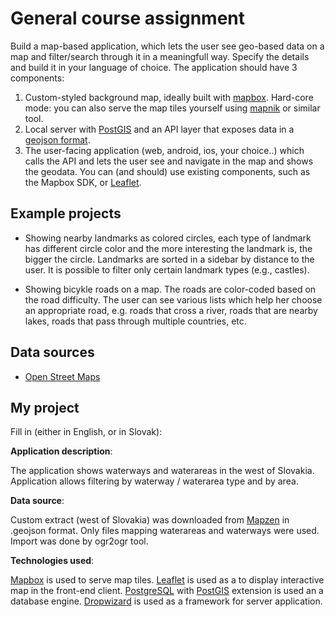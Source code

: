 # General course assignment

Build a map-based application, which lets the user see geo-based data on a map and filter/search through it in a meaningfull way. Specify the details and build it in your language of choice. The application should have 3 components:

1. Custom-styled background map, ideally built with [mapbox](http://mapbox.com). Hard-core mode: you can also serve the map tiles yourself using [mapnik](http://mapnik.org/) or similar tool.
2. Local server with [PostGIS](http://postgis.net/) and an API layer that exposes data in a [geojson format](http://geojson.org/).
3. The user-facing application (web, android, ios, your choice..) which calls the API and lets the user see and navigate in the map and shows the geodata. You can (and should) use existing components, such as the Mapbox SDK, or [Leaflet](http://leafletjs.com/).

## Example projects

- Showing nearby landmarks as colored circles, each type of landmark has different circle color and the more interesting the landmark is, the bigger the circle. Landmarks are sorted in a sidebar by distance to the user. It is possible to filter only certain landmark types (e.g., castles).

- Showing bicykle roads on a map. The roads are color-coded based on the road difficulty. The user can see various lists which help her choose an appropriate road, e.g. roads that cross a river, roads that are nearby lakes, roads that pass through multiple countries, etc.

## Data sources

- [Open Street Maps](https://www.openstreetmap.org/)

## My project

Fill in (either in English, or in Slovak):

**Application description**:

The application shows waterways and waterareas in the west of Slovakia. Application allows filtering by waterway / waterarea type and by area.

**Data source**:

Custom extract (west of Slovakia) was downloaded from [Mapzen](https://mapzen.com/data/metro-extracts) in .geojson format.
Only files mapping waterareas and waterways were used. Import was done by ogr2ogr tool.


**Technologies used**:

[Mapbox](https://www.mapbox.com/) is used to serve map tiles.
[Leaflet](http://leafletjs.com/) is used as a to display interactive map in the front-end client.
[PostgreSQL](https://www.postgresql.org/) with [PostGIS](http://www.postgis.net/) extension is used an a database engine.
[Dropwizard](http://www.dropwizard.io/0.9.0/docs/) is used as a framework for server application.

